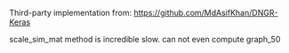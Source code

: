 Third-party implementation from:
https://github.com/MdAsifKhan/DNGR-Keras

scale_sim_mat method is incredible slow. can not even compute graph_50

